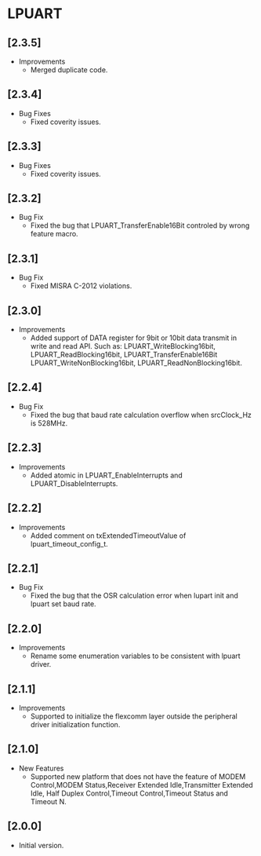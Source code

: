 # LPUART

## [2.3.5]

- Improvements
  - Merged duplicate code.

## [2.3.4]

- Bug Fixes
  - Fixed coverity issues.

## [2.3.3]

- Bug Fixes
  - Fixed coverity issues.

## [2.3.2]

- Bug Fix
  - Fixed the bug that LPUART_TransferEnable16Bit controled by wrong feature macro.

## [2.3.1]

- Bug Fix
  - Fixed MISRA C-2012 violations.

## [2.3.0]

- Improvements
  - Added support of DATA register for 9bit or 10bit data transmit in write and read API.
    Such as: LPUART_WriteBlocking16bit, LPUART_ReadBlocking16bit, LPUART_TransferEnable16Bit
    LPUART_WriteNonBlocking16bit, LPUART_ReadNonBlocking16bit.

## [2.2.4]

- Bug Fix
  - Fixed the bug that baud rate calculation overflow when srcClock_Hz is 528MHz.

## [2.2.3]

- Improvements
  - Added atomic in LPUART_EnableInterrupts and LPUART_DisableInterrupts.

## [2.2.2]

- Improvements
  - Added comment on txExtendedTimeoutValue of lpuart_timeout_config_t.

## [2.2.1]

- Bug Fix
  - Fixed the bug that the OSR calculation error when lupart init and lpuart set baud rate.

## [2.2.0]

- Improvements
  - Rename some enumeration variables to be consistent with lpuart driver.

## [2.1.1]

- Improvements
  - Supported to initialize the flexcomm layer outside the peripheral driver initialization function.

## [2.1.0]

- New Features
  - Supported new platform that does not have the feature of MODEM Control,MODEM Status,Receiver Extended Idle,Transmitter Extended Idle,
    Half Duplex Control,Timeout Control,Timeout Status and Timeout N.

## [2.0.0]

- Initial version.
